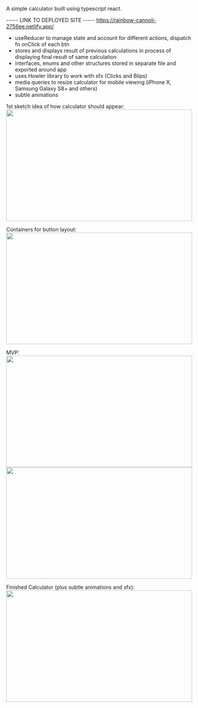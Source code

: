 A simple calculator built using typescript react.


----- LINK TO DEPLOYED SITE -----
https://rainbow-cannoli-2756ee.netlify.app/

- useReducer to manage state and account for different actions, dispatch fn onClick of each btn
- stores and displays result of previous calculations in process of displaying final result of same calculation 
- interfaces, enums and other structures stored in separate file and exported around app
- uses Howler library to work with sfx (Clicks and Blips)
- media queries to resize calculator for mobile viewing (iPhone X, Samsung Galaxy S8+ and others)
- subtle animations


1st sketch idea of how calculator should appear: 
<img src="https://res.cloudinary.com/dzektczea/image/upload/v1654598335/Screenshot_2022-06-07_at_09.03.22_ndgnky.png" width="500px" height= "300px">

Containers for button layout:
<img src="https://res.cloudinary.com/dzektczea/image/upload/v1654598334/Screenshot_2022-06-06_at_13.38.50_tdjfyz.png" width="500px" height="300px">

MVP:
<img src="https://res.cloudinary.com/dzektczea/image/upload/v1654598335/Screenshot_2022-06-06_at_16.39.19_pwvecf.png" width="500px" height="300px">
<img src="https://res.cloudinary.com/dzektczea/image/upload/v1654598334/Screenshot_2022-06-06_at_17.06.19_x8amor.png" width="500px" height="300px">

Finished Calculator (plus subtle animations and sfx):
<img src="https://res.cloudinary.com/dzektczea/image/upload/v1654598335/Screenshot_2022-06-07_at_11.26.18_pjj8ry.png" width="500px" height="300px">

